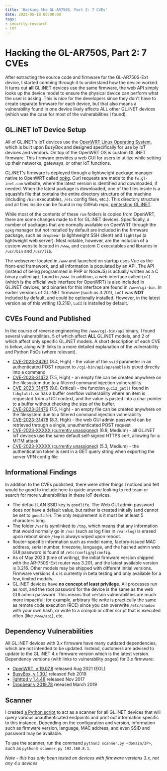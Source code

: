 ```yaml
---
title: 'Hacking the GL-AR750S, Part 2: 7 CVEs'
date: 2023-05-18 00:00:08
tags: 
- security-research
- iot
---
```


# Hacking the GL-AR750S, Part 2: 7 CVEs
After extracting the source code and firmware for the GL-AR750S-Ext device, I started combing through it to understand how the device worked. It turns out **all** GL.iNET devices use the same firmware, the web API simply looks up the device model to ensure the physical device can perform what the user is asking. This is nice for the developers since they don't have to create separate firmware for each device, but that also means a vulnerability found in one device likely affects ALL other GL.iNET devices (which was the case for most of the vulnerabilities I found). 

## GL.iNET IoT Device Setup
All of GL.iNET's IoT devices use the [OpenWRT Linux Operating System](https://openwrt.org/start), which is built upon BusyBox and designed specifically for use by IoT devices and vendors. On top of the OpenWRT OS is custom GL.iNET firmware. This firmware provides a web GUI for users to utilize while setting up their networks, gateways, or other IoT functions. 

GL.iNET's firmware is deployed through a lightweight package manager native to OpenWRT called [opkg](https://openwrt.org/docs/guide-user/additional-software/opkg). Curl requests are made to the `fw.gl-inet.com` website, where the latest version is identified and downloaded, if needed. When the latest package is downloaded, one of the files inside is a squashfs file that contains the entire directory structure of the machine (including `/bin` executables, `/etc` config files, etc.). This directory structure and all files inside can be found in my GitHub repo, [pentesting GL.iNET](https://github.com/Legoclones/pentesting-GL.iNET).  

While most of the contents of these `rom` folders is copied from OpenWRT, there are some changes made to it for GL.iNET devices. Specifically, a number of packages that are normally available on OpenWRT through the `opkg` manager but *not* installed by default are included in the firmware package, such as `dropbear` (a lightweight SSH client) and `lighttpd` (a lightweight web server). Most notable, however, are the inclusion of a custom website located in `/www`, and custom C executables and libraries in `/usr/bin` and `/usr/lib`. 

The webserver located in `/www` and launched on startup uses Vue as the front-end framework, and all information is populated by an API. The API (instead of being programmed in PHP or NodeJS) is actually written as a C binary called `api`, found in `/www`. In addition, a web interface called `LuCI` (which is the official web interface for OpenWRT) is also included in GL.iNET devices, and binaries for this interface are found in `/www/cgi-bin`. In earlier versions of GL.iNET firmware (such as 3.201), `LuCI` was **NOT** included by default, and could be optionally installed. However, in the latest version as of this writing (3.216), `LuCI` is installed by default. 

## CVEs Found and Published
In the course of reverse engineering the `/www/cgi-bin/api` binary, I found several vulnerabilities, 5 of which affect **ALL** GL.iNET models, and 2 of which affect only specific GL.iNET models. A short description of each CVE is below, along with links to a more detailed explanation of the vulnerability and Python PoCs (where relevant). 

* [CVE-2023-24261](/2023/glinet-CVE-2023-24261/) (8.4, High) - the value of the `ssid` parameter in an authenticated POST request to `/cgi-bin/api/ap/enable` is piped directly into a command
* [CVE-2023-31472](/2023/glinet-CVE-2023-31472/) (7.5, High) - an empty file can be created anywhere on the filesystem due to a filtered command injection vulnerability
* [CVE-2023-31475](/2023/glinet-CVE-2023-31475/) (9.0, Critical) - the function `guci2_get()` found in `libglutil.so` has a buffer overflow vulnerability where an item is requested from a UCI context, and the value is pasted into a char pointer to a buffer without checking the size of the buffer.
* [CVE-2023-31476](/2023/glinet-CVE-2023-31476/) (7.5, High) - an empty file can be created anywhere on the filesystem due to a filtered command injection vulnerability
* [CVE-2023-31478](/2023/glinet-CVE-2023-31478/) (8.3, High) - the web GUI admin password can be retrieved through a single, unauthenticated POST request
* [CVE-2023-XXXXX (currently unassigned)](/2023/glinet-CVE-2023-XXXX1/) (6.8, Medium) - all GL.iNET IoT devices use the same default self-signed HTTPS cert, allowing for a MITM attack
* [CVE-2023-XXXXX (currently unassigned)](/2023/glinet-CVE-2023-XXXX2/) (5.3, Medium) - the authentication token is sent in a GET query string when exporting the server VPN config file

## Informational Findings
In addition to the CVEs published, there were other things I noticed and felt would be good to include here to guide anyone looking to red team or search for more vulnerabilities in these IoT devices. 

* The default LAN SSID key is `goodlife`. The Web GUI admin password does *not* have a default value, but rather is created initially (and cannot be set to `goodlife`). The only requirement is it must be at least 5 characters long.
* The folder `/var` is symlinked to `/tmp`, which means that any information that would normally go in `/var` (such as log files in `/var/log`) is erased upon reboot since `/tmp` is always wiped upon reboot.
* Router-specific information such as model name, factory-issued MAC address, serial number, timezone, language, and the hashed admin web GUI password is found at `/etc/config/glconfig`.
* As of May 2023 (time of writing), the initial firmware version shipped with the AR-750S-Ext router was 3.201, and the latest available version is 3.216. Other models may be shipped with different initial versions. Firmware versions 4.x is currently in beta testing and only available for a few, limited models. 
* GL.iNET devices have **no concept of least privilege**. All processes run as root, and the root password for the device is the same as the web GUI admin password. This means that certain vulnerabilities are much more impactful; for example, arbitrary file write is practically the same as remote code execution (RCE) since you can overwrite `/etc/shadow` with your own hash, or write to a cronjob or other script that is executed often (like `/www/api`), etc.

## Dependency Vulnerabilities
All GL.iNET devices with 3.x firmware have many outdated dependencies, which are not intended to be updated. Instead, customers are advised to update to the GL.iNET 4.x firmware version which is the latest version. Dependency versions (with links to vulnerability pages) for 3.x firmware:

* [OpenWRT, v 19.07.8](https://openwrt.org/advisory/start) released Aug 2021 (EOL)
* [BusyBox, v 1.30.1](https://www.cvedetails.com/vulnerability-list/vendor_id-4282/product_id-7452/Busybox-Busybox.html) released Feb 2019
* [lighttpd v 1.4.48](https://www.cvedetails.com/vulnerability-list/vendor_id-2713/Lighttpd.html) released Nov 2017
* [Dropbear v 2019.78](https://www.cvedetails.com/vulnerability-list/vendor_id-15806/Dropbear-Ssh-Project.html) released March 2019

## Scanner
I created [a Python script](https://github.com/Legoclones/pentesting-gl.inet/blob/main/scanner.py) to act as a scanner for all GL.iNET devices that will query various unauthenticated endpoints and print out information specific to this instance. Depending on the configuration and version, information such as firmware version, language, MAC address, and even SSID and password may be available. 

To use the scanner, run the command `python3 scanner.py <domain/IP>`, such as `python3 scanner.py 192.168.8.1`.

*Note - this has only been tested on devices with firmware versions 3.x, not any 4.x devices*